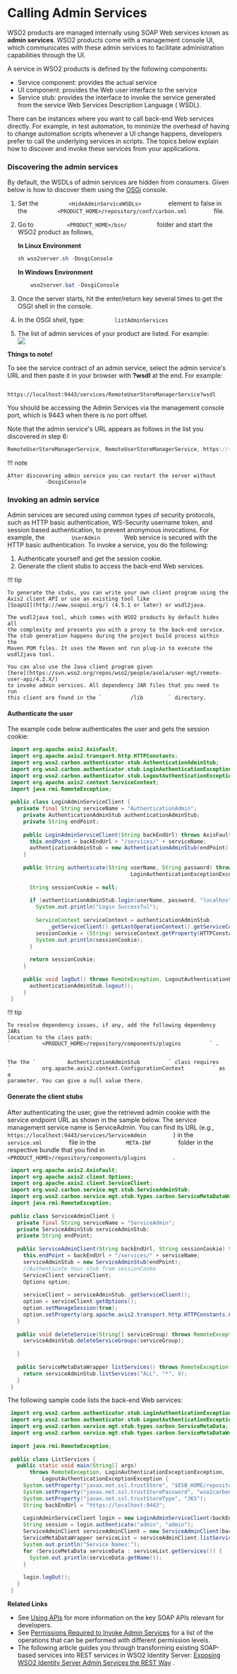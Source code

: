 # Calling Admin Services

WSO2 products are managed internally using SOAP Web services known as
**admin services**. WSO2 products come with a management console UI,
which communicates with these admin services to facilitate
administration capabilities through the UI.

A service in WSO2 products is defined by the following components:

-   Service component: provides the actual service
-   UI component: provides the Web user interface to the service
-   Service stub: provides the interface to invoke the service generated
    from the service Web Services Description Language ( WSDL).

There can be instances where you want to call back-end Web services
directly. For example, in test automation, to minimize the overhead of
having to change automation scripts whenever a UI change happens,
developers prefer to call the underlying services in scripts. The topics
below explain how to discover and invoke these services from your
applications.

### Discovering the admin services

By default, the WSDLs of admin services are hidden from consumers. Given
below is how to discover them using the
[OSGi](https://www.osgi.org/developer/) console.

1.  Set the `          <HideAdminServiceWSDLs>         ` element to
    false in the
    `          <PRODUCT_HOME>/repository/conf/carbon.xml         ` file.
2.  Go to `           <PRODUCT_HOME>/bin/          ` folder and start
    the WSO2 product as follows,

    **In Linux Environment**

    ``` java
    sh wso2server.sh -DosgiConsole
    ```

    **In Windows Environment**

    ``` java
        wso2server.bat -DosgiConsole
    ```

3.  Once the server starts, hit the enter/return key several times to
    get the OSGI shell in the console.
4.  In the OSGI shell, type: `          listAdminServices         `
5.  The list of admin services of your product are listed. For
    example:  
    ![](../../assets/img//103330060/103330061.png) 

**Things to note!**

To see the service contract of an admin service, select the admin
service's URL and then paste it in your browser with **?wsdl** at the
end. For example:

`                         https://localhost:9443/services/RemoteUserStoreManagerService?wsdl                       `

You should be accessing the Admin Services via the management console
port, which is 9443 when there is no port offset.

Note that the admin service's URL appears as follows in the list you
discovered in step 6:

``` java
RemoteUserStoreManagerService, RemoteUserStoreManagerService, https://<host IP>:9443/services/RemoteUserStoreManagerService/  
```

!!! note
    
    After discovering admin service you can restart the server without
    `           -DosgiConsole          `
    

###  Invoking an admin service

Admin services are secured using common types of security protocols,
such as HTTP basic authentication, WS-Security username token, and
session based authentication, to prevent anonymous invocations. For
example, the `         UserAdmin        ` Web service is secured with
the HTTP basic authentication. To invoke a service, you do the
following:

1.  Authenticate yourself and get the session cookie.
2.  Generate the client stubs to access the back-end Web services.

!!! tip
    
    To generate the stubs, you can write your own client program using the
    Axis2 client API or use an existing tool like
    [SoapUI](http://www.soapui.org/) (4.5.1 or later) or wsdl2java.
    
    The wsdl2java tool, which comes with WSO2 products by default hides all
    the complexity and presents you with a proxy to the back-end service.
    The stub generation happens during the project build process within the
    Maven POM files. It uses the Maven ant run plug-in to execute the
    wsdl2java tool.
    
    You can also use the Java client program given
    [here](https://svn.wso2.org/repos/wso2/people/asela/user-mgt/remote-user-api/4.2.X/)
    to invoke admin services. All dependency JAR files that you need to run
    this client are found in the `         /lib        ` directory.
    

#### Authenticate the user

The example code below authenticates the user and gets the session
cookie:

  

``` java
 import org.apache.axis2.AxisFault;  
 import org.apache.axis2.transport.http.HTTPConstants;  
 import org.wso2.carbon.authenticator.stub.AuthenticationAdminStub;  
 import org.wso2.carbon.authenticator.stub.LoginAuthenticationExceptionException;  
 import org.wso2.carbon.authenticator.stub.LogoutAuthenticationExceptionException;  
 import org.apache.axis2.context.ServiceContext;  
 import java.rmi.RemoteException;  
   
 public class LoginAdminServiceClient {  
   private final String serviceName = "AuthenticationAdmin";  
     private AuthenticationAdminStub authenticationAdminStub;  
     private String endPoint;  
   
     public LoginAdminServiceClient(String backEndUrl) throws AxisFault {  
       this.endPoint = backEndUrl + "/services/" + serviceName;  
       authenticationAdminStub = new AuthenticationAdminStub(endPoint);  
     }  
   
     public String authenticate(String userName, String password) throws RemoteException,  
                                       LoginAuthenticationExceptionException {  
   
       String sessionCookie = null;  
   
       if (authenticationAdminStub.login(userName, password, "localhost")) {  
         System.out.println("Login Successful");  
   
         ServiceContext serviceContext = authenticationAdminStub.  
             _getServiceClient().getLastOperationContext().getServiceContext();  
         sessionCookie = (String) serviceContext.getProperty(HTTPConstants.COOKIE_STRING);  
         System.out.println(sessionCookie);  
       }  
   
       return sessionCookie;  
     }  
   
     public void logOut() throws RemoteException, LogoutAuthenticationExceptionException {  
       authenticationAdminStub.logout();  
     }  
 }
```

!!! tip
    
    To resolve dependency issues, if any, add the following dependency JARs
    location to the class path:
    `          <PRODUCT_HOME>/repository/components/plugins         ` .
    
    
    The the `          AuthenticationAdminStub         ` class requires
    `          org.apache.axis2.context.ConfigurationContext         ` as a
    parameter. You can give a null value there.
    

#### Generate the client stubs

After authenticating the user, give the retrieved admin cookie with the
service endpoint URL as shown in the sample below. The service
management service name is ServiceAdmin. You can find its URL (e.g.,
`          https://localhost:9443/services/ServiceAdmin         ` ) in
the `          service.xml         ` file in the
`          META-INF         ` folder in the respective bundle that you
find in
`          <PRODUCT_HOME>/repository/components/plugins         ` .

``` java
 import org.apache.axis2.AxisFault;  
 import org.apache.axis2.client.Options;  
 import org.apache.axis2.client.ServiceClient;  
 import org.wso2.carbon.service.mgt.stub.ServiceAdminStub;  
 import org.wso2.carbon.service.mgt.stub.types.carbon.ServiceMetaDataWrapper;  
 import java.rmi.RemoteException;  
   
 public class ServiceAdminClient {  
   private final String serviceName = "ServiceAdmin";  
   private ServiceAdminStub serviceAdminStub;  
   private String endPoint;  
   
   public ServiceAdminClient(String backEndUrl, String sessionCookie) throws AxisFault {  
     this.endPoint = backEndUrl + "/services/" + serviceName;  
     serviceAdminStub = new ServiceAdminStub(endPoint);  
     //Authenticate Your stub from sessionCooke  
     ServiceClient serviceClient;  
     Options option;  
   
     serviceClient = serviceAdminStub._getServiceClient();  
     option = serviceClient.getOptions();  
     option.setManageSession(true);  
     option.setProperty(org.apache.axis2.transport.http.HTTPConstants.COOKIE_STRING, sessionCookie);  
   }  
   
   public void deleteService(String[] serviceGroup) throws RemoteException {  
     serviceAdminStub.deleteServiceGroups(serviceGroup);  
   
   }  
   
   public ServiceMetaDataWrapper listServices() throws RemoteException {  
     return serviceAdminStub.listServices("ALL", "*", 0);  
   }  
 } 
```

The following sample code lists the back-end Web services:

``` java
 import org.wso2.carbon.authenticator.stub.LoginAuthenticationExceptionException;  
 import org.wso2.carbon.authenticator.stub.LogoutAuthenticationExceptionException;  
 import org.wso2.carbon.service.mgt.stub.types.carbon.ServiceMetaData;  
 import org.wso2.carbon.service.mgt.stub.types.carbon.ServiceMetaDataWrapper;  
   
 import java.rmi.RemoteException;  
   
 public class ListServices {  
   public static void main(String[] args)  
       throws RemoteException, LoginAuthenticationExceptionException,  
           LogoutAuthenticationExceptionException {  
     System.setProperty("javax.net.ssl.trustStore", "$ESB_HOME/repository/resources/security/wso2carbon.jks");  
     System.setProperty("javax.net.ssl.trustStorePassword", "wso2carbon");  
     System.setProperty("javax.net.ssl.trustStoreType", "JKS");  
     String backEndUrl = "https://localhost:9443";  
   
     LoginAdminServiceClient login = new LoginAdminServiceClient(backEndUrl);  
     String session = login.authenticate("admin", "admin");  
     ServiceAdminClient serviceAdminClient = new ServiceAdminClient(backEndUrl, session);  
     ServiceMetaDataWrapper serviceList = serviceAdminClient.listServices();  
     System.out.println("Service Names:");  
     for (ServiceMetaData serviceData : serviceList.getServices()) {  
       System.out.println(serviceData.getName());  
     }  
   
     login.logOut();  
   }  
 }  
```

**Related Links**

-   See [Using APIs](_Using_APIs_) for more information on the key SOAP
    APIs relevant for developers.
-   See [Permissions Required to Invoke Admin
    Services](_Permissions_Required_to_Invoke_Admin_Services_) for a
    list of the operations that can be performed with different
    permission levels.
-   The following article guides you through transforming existing
    SOAP-based services into REST services in WSO2 Identity Server:
    [Exposing WSO2 Identity Server Admin Services the REST
    Way](http://wso2.com/library/articles/2016/10/article-exposing-wso2-identity-server-admin-services-the-rest-way/#step2)
    .
